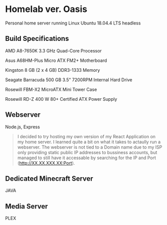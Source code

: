 # Homelab ver. Oasis
Personal home server running Linux Ubuntu 18.04.4 LTS headless

## Build Specifications

AMD A8-7650K 3.3 GHz Quad-Core Processor	

Asus A68HM-Plus Micro ATX FM2+ Motherboard	

Kingston 8 GB (2 x 4 GB) DDR3-1333 Memory	

Seagate Barracuda 500 GB 3.5" 7200RPM Internal Hard Drive		

Rosewill FBM-X2 MicroATX Mini Tower Case		

Rosewill RD-Z 400 W 80+ Certified ATX Power Supply

## Webserver
Node.js, Express
> I decided to try hosting my own version of my React Application on my home server. I learned quite a bit on what it takes to actaully run a webserver. The webserver is not tied to a Domain name due to my ISP only providing static public IP addresses to bussiness accounts, but managed to still have it accessable by searching for the IP and Port (http://XX.XX.XXX.XX:Port).

## Dedicated Minecraft Server
JAVA

## Media Server
PLEX
